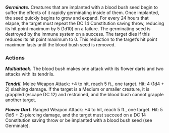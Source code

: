 ﻿---
layout: creature
name: "Blood Bush"
tags: [small, plant, cr3, tome-of-horrors]
cha: 8 (-1)
wis: 12 (+1)
int: 2 (-4)
con: 20 (+5)
dex: 14 (+2)
str: 15 (+2)
size: Small plant
alignment: unaligned
challenge: "3 (700 XP)"
languages: "--"
senses: "blindsight 30 ft., passive Perception 11"
damage_vulnerabilities: "thunder"
damage_immunities: "lightning"
damage_resistances: "cold, fire"
speed: "0 ft."
hit_points: "59 (7d6 + 35)"
armor_class: "13 (natural armor)"
---

***Germinate.*** Creatures that are implanted with a blood bush seed begin to suffer
the effects of it rapidly germinating inside of them. Once implanted, the
seed quickly begins to grow and expand. For every 24 hours that elapse,
the target must repeat the DC 14 Constitution saving throw, reducing
its hit point maximum by 5 (1d10) on a failure. The germinating seed
is destroyed by the immune system on a success. The target dies if this
reduces its hit point maximum to 0. This reduction to the target’s hit point
maximum lasts until the blood bush seed is removed.

### Actions

***Multiattack.*** The blood bush makes one attack with its flower darts and
two attacks with its tendrils.

***Tendril.*** Melee Weapon Attack: +4 to hit, reach 5 ft., one target. Hit: 4
(1d4 + 2) slashing damage. If the target is a Medium or smaller creature,
it is grappled (escape DC 12) and restrained, and the blood bush cannot
grapple another target.

***Flower Dart.*** Ranged Weapon Attack: +4 to hit, reach 5 ft., one target.
Hit: 5 (1d6 + 2) piercing damage, and the target must succeed on a DC
14 Constitution saving throw or be implanted with a blood bush seed (see
Germinate).
